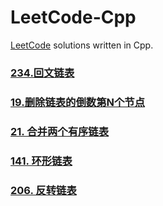 # LeetCode-Cpp
  

[LeetCode]: https://leetcode-cn.com	"LeetCode"

[LeetCode](https://leetcode-cn.com) solutions written in Cpp.

### [234.回文链表](https://github.com/Churzhi/LeetCode-Cpp/blob/master/234.回文链表/回文链表.md)

### [19.删除链表的倒数第N个节点](https://github.com/Churzhi/LeetCode-Cpp/blob/master/19.删除链表的倒数第N个节点/19.删除链表的倒数第N个节点.md)

### [21. 合并两个有序链表](https://github.com/Churzhi/LeetCode-Cpp/blob/master/21.%20合并两个有序链表/21.%20合并两个有序链表.md)

### [141. 环形链表](https://github.com/Churzhi/LeetCode-Cpp/blob/master/141.%20环形链表/141.%20环形链表.md)

### [206. 反转链表](https://leetcode-cn.com/problems/reverse-linked-list/)

